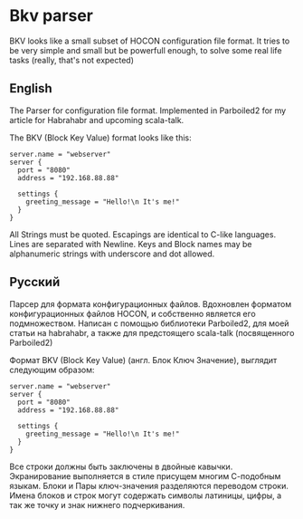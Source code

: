 # Bkv parser
BKV looks like a small subset of HOCON configuration file format. It tries to be very simple and small
but be powerfull enough, to solve some real life tasks (really, that's not expected)

## English
The Parser for configuration file format. Implemented in Parboiled2 for my article for Habrahabr and
upcoming scala-talk.

The BKV (Block Key Value) format looks like this:

    server.name = "webserver"
    server {
      port = "8080"
      address = "192.168.88.88"

      settings {
        greeting_message = "Hello!\n It's me!"
      }
    }

All Strings must be quoted. Escapings are identical to C-like languages. Lines are separated with Newline.
Keys and Block names may be alphanumeric strings with underscore and dot allowed.

## Русский
Парсер для формата конфигурационных файлов. Вдохновлен форматом конфигурационных файлов HOCON, и собственно
является его подмножеством. Написан с помощью библиотеки Parboiled2, для моей статьи на habrahabr, а также
для предстоящего scala-talk (посвященного Parboiled2)

Формат BKV (Block Key Value) (англ. Блок Ключ Значение), выглядит следующим образом:

    server.name = "webserver"
    server {
      port = "8080"
      address = "192.168.88.88"

      settings {
        greeting_message = "Hello!\n It's me!"
      }
    }

Все строки должны быть заключены в двойные кавычки. Экранирование выполняется в стиле присущем многим
С-подобным языкам. Блоки и Пары ключ-значения разделяются переводом строки. Имена блоков и строк могут
содержать символы латиницы, цифры, а так же точку и знак нижнего подчеркивания.
